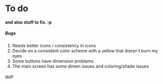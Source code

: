 # To do
#### and also stuff to fix. :p

##### Bugs
1. Needs better icons / consistency in icons
2. Decide on a consistent color scheme with a yellow that doesn't burn my eyes
3. Some buttons have dimension problems
4. The main screen has some dimen issues and coloring/shade issues


###### WIP
